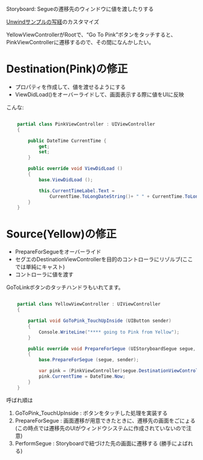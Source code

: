 Storyboard: Segueの遷移先のウィンドウに値を渡したりする

[Unwindサンプルの写経](https://www.evernote.com/shard/s302/sh/b31731b5-dafb-453e-883b-25d1437697aa/0899b4062121d1a527bb5238f0c24d7c)のカスタマイズ

YellowViewControllerがRootで、“Go To Pink”ボタンをタッチすると、PinkViewControllerに遷移するので、その間になんかしたい。

# Destination(Pink)の修正

- プロパティを作成して、値を渡せるようにする
- ViewDidLoad()をオーバーライドして、画面表示する際に値をUIに反映


こんな:

```csharp

	partial class PinkViewController : UIViewController
	{

		public DateTime CurrentTime {
			get;
			set;
		}

		public override void ViewDidLoad ()
		{
			base.ViewDidLoad ();

			this.CurrentTimeLabel.Text =
				CurrentTime.ToLongDateString()+ " " + CurrentTime.ToLongTimeString ();
		}
	}
```

# Source(Yellow)の修正

- PrepareForSegueをオーバーライド
- セグエのDestinationViewControllerを目的のコントローラにリゾルブ(ここでは単純にキャスト)
- コントローラに値を渡す


GoToLinkボタンのタッチハンドラもいれてます。

```csharp

	partial class YellowViewController : UIViewController
	{

		partial void GoToPink_TouchUpInside (UIButton sender)
		{
			Console.WriteLine("**** going to Pink from Yellow");
		}

		public override void PrepareForSegue (UIStoryboardSegue segue, NSObject sender)
		{
			base.PrepareForSegue (segue, sender);

			var pink = (PinkViewController)segue.DestinationViewController;
			pink.CurrentTime = DateTime.Now;
		}
	}
```

呼ばれ順は
    
1. GoToPink_TouchUpInside  : ボタンをタッチした処理を実装する
2. PrepareForSegue : 画面遷移が用意できたときに、遷移先の画面をごにょる (この時点では遷移先のUIがウィンドウシステムに作成されていないので注意)
3. PerformSegue : Storyboardで紐づけた先の画面に遷移する (勝手によばれる)
